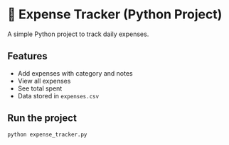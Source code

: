 # 🧾 Expense Tracker (Python Project)

A simple Python project to track daily expenses.

## Features
- Add expenses with category and notes
- View all expenses
- See total spent
- Data stored in `expenses.csv`

## Run the project
```bash
python expense_tracker.py